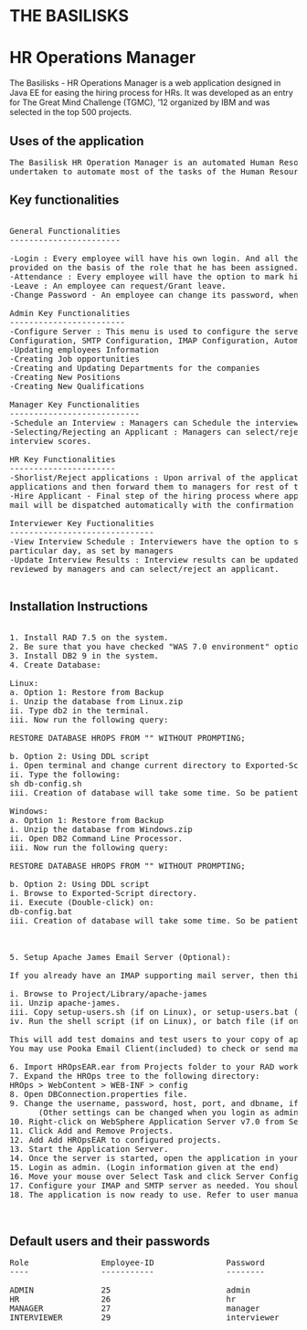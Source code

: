 THE BASILISKS
=============
HR Operations Manager
=====================
The Basilisks - HR Operations Manager is a web application designed in Java EE for easing the hiring process for HRs. It was developed as an entry for The Great Mind Challenge (TGMC), ’12 organized by IBM and was selected in the top 500 projects.


Uses of the application
------------------------
<pre>
The Basilisk HR Operation Manager is an automated Human Resource Management Software. It's a project 
undertaken to automate most of the tasks of the Human Resource Department of any company.
</pre>


Key functionalities
-------------------
<pre>

General Functionalities
-----------------------

-Login : Every employee will have his own login. And all the specific option regarding him will be 
provided on the basis of the role that he has been assigned.
-Attendance : Every employee will have the option to mark his attendance. He also has an option to view his detailed attendance information
-Leave : An employee can request/Grant leave.
-Change Password - An employee can change its password, whenever he wishes to

Admin Key Functionalities
------------------------
-Configure Server : This menu is used to configure the server, so that the HRM can work properly. There are various types of configuration possible and all are done in the same window like database 
Configuration, SMTP Configuration, IMAP Configuration, Automated Mail Configuration
-Updating employees Information
-Creating Job opportunities
-Creating and Updating Departments for the companies
-Creating New Positions
-Creating New Qualifications

Manager Key Functionalities
---------------------------
-Schedule an Interview : Managers can Schedule the interview of the employees.
-Selecting/Rejecting an Applicant : Managers can select/reject the applicant on the basis of the 
interview scores.

HR Key Functionalities
----------------------
-Shorlist/Reject applications : Upon arrival of the applications, its HR job is to shortlist the 
applications and then forward them to managers for rest of the process
-Hire Applicant - Final step of the hiring process where applicants are finally hired/rejected and a 
mail will be dispatched automatically with the confirmation link(if selected)

Interviewer Key Fuctionalities
------------------------------
-View Interview Schedule : Interviewers have the option to see there interview schedule for a 
particular day, as set by managers
-Update Interview Results : Interview results can be updated after the interview, which is later 
reviewed by managers and can select/reject an applicant.

</pre>



Installation Instructions
-------------------------
<pre>

1. Install RAD 7.5 on the system.
2. Be sure that you have checked "WAS 7.0 environment" option during installation of RAD 7.5
3. Install DB2 9 in the system.
4. Create Database:

Linux:
a. Option 1: Restore from Backup
i. Unzip the database from Linux.zip
ii. Type db2 in the terminal.
iii. Now run the following query:

RESTORE DATABASE HROPS FROM "<Path to Linux directory>" WITHOUT PROMPTING;

b. Option 2: Using DDL script
i. Open terminal and change current directory to Exported-Script directory.
ii. Type the following:
sh db-config.sh
iii. Creation of database will take some time. So be patient.

Windows:
a. Option 1: Restore from Backup
i. Unzip the database from Windows.zip
ii. Open DB2 Command Line Processor.
iii. Now run the following query:

RESTORE DATABASE HROPS FROM "<Path to Linux directory>" WITHOUT PROMPTING;

b. Option 2: Using DDL script
i. Browse to Exported-Script directory.
ii. Execute (Double-click) on:
db-config.bat
iii. Creation of database will take some time. So be patient.



5. Setup Apache James Email Server (Optional):

If you already have an IMAP supporting mail server, then this step is optional. However, you will have to configure your mail server accordingly.

i. Browse to Project/Library/apache-james
ii. Unzip apache-james.
iii. Copy setup-users.sh (if on Linux), or setup-users.bat (if on Windows) to bin folder of your copy of apache-james.
iv. Run the shell script (if on Linux), or batch file (if on Windows).

This will add test domains and test users to your copy of apache james.
You may use Pooka Email Client(included) to check or send mails.

6. Import HROpsEAR.ear from Projects folder to your RAD workspace. (Or you may unzip our workspace and import it).
7. Expand the HROps tree to the following directory:
HROps > WebContent > WEB-INF > config
8. Open DBConnection.properties file.
9. Change the username, password, host, port, and dbname, if needed. Make sure that these settings match your DB2 configuration. *IMPORTANT*
      (Other settings can be changed when you login as administrator)
10. Right-click on WebSphere Application Server v7.0 from Servers tab.
11. Click Add and Remove Projects.
12. Add Add HROpsEAR to configured projects.
13. Start the Application Server.
14. Once the server is started, open the application in your browser(with its context-root as /HROps).
15. Login as admin. (Login information given at the end)
16. Move your mouse over Select Task and click Server Configuration.
17. Configure your IMAP and SMTP server as needed. You should specify the email id on which applicants will send their resume in IMAP configuration.
18. The application is now ready to use. Refer to user manual for learn how to use the software.


</pre>
Default users and their passwords
---------------------------------
<pre>
Role               Employee-ID               Password
----               -----------               --------

ADMIN              25                        admin
HR                 26                        hr
MANAGER            27                        manager
INTERVIEWER        29                        interviewer

</pre>



